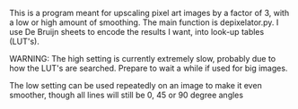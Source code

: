 This is a program meant for upscaling pixel art images by a factor of 3,
with a low or high amount of smoothing. The main function is depixelator.py.
I use De Bruijn sheets to encode the results I want, into look-up tables (LUT's).

WARNING: The high setting is currently extremely slow, probably due to how 
the LUT's are searched. Prepare to wait a while if used for big images.

The low setting can be used repeatedly on an image to make it even smoother,
though all lines will still be 0, 45 or 90 degree angles

